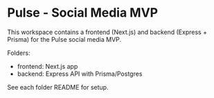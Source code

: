 # Pulse - Social Media MVP

This workspace contains a frontend (Next.js) and backend (Express + Prisma) for the Pulse social media MVP.

Folders:
- frontend: Next.js app
- backend: Express API with Prisma/Postgres

See each folder README for setup.

